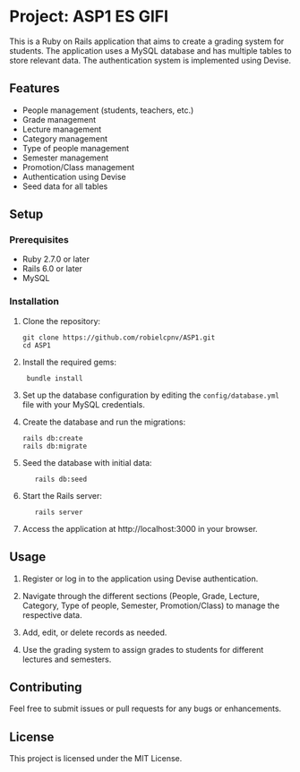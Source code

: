 # Project: ASP1 ES GIFI

This is a Ruby on Rails application that aims to create a grading system for students. 
The application uses a MySQL database and has multiple tables to store relevant data. 
The authentication system is implemented using Devise.

## Features

- People management (students, teachers, etc.)
- Grade management
- Lecture management
- Category management
- Type of people management
- Semester management
- Promotion/Class management
- Authentication using Devise
- Seed data for all tables

## Setup

### Prerequisites

- Ruby 2.7.0 or later
- Rails 6.0 or later
- MySQL

### Installation

1. Clone the repository:
    ```
    git clone https://github.com/robielcpnv/ASP1.git
    cd ASP1
    ```
2. Install the required gems:
    ```
     bundle install
    ```
3. Set up the database configuration by editing the `config/database.yml` file with your MySQL credentials.

4. Create the database and run the migrations:
    ```
    rails db:create
    rails db:migrate
    ```

5. Seed the database with initial data:
    ```
       rails db:seed
    ```
6. Start the Rails server:
    ```
       rails server
    ```
7. Access the application at http://localhost:3000 in your browser.

## Usage

1. Register or log in to the application using Devise authentication.

2. Navigate through the different sections (People, Grade, Lecture, Category, Type of people, Semester, Promotion/Class) to manage the respective data.

3. Add, edit, or delete records as needed.

4. Use the grading system to assign grades to students for different lectures and semesters.

## Contributing

Feel free to submit issues or pull requests for any bugs or enhancements.

## License

This project is licensed under the MIT License.
